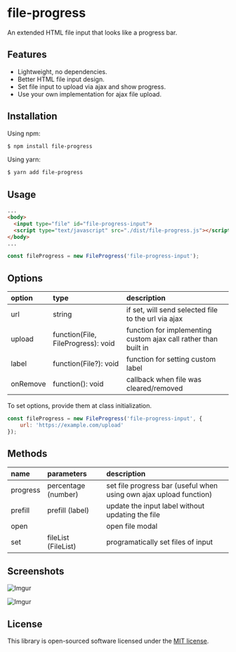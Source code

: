 # file-progress

An extended HTML file input that looks like a progress bar.

## Features

- Lightweight, no dependencies.
- Better HTML file input design.
- Set file input to upload via ajax and show progress.
- Use your own implementation for ajax file upload.

## Installation

Using npm:

```bash
$ npm install file-progress
```

Using yarn:

```bash
$ yarn add file-progress
```

## Usage
```html
...
<body>
  <input type="file" id="file-progress-input">
  <script type="text/javascript" src="./dist/file-progress.js"></script>
</body>
...
```
```javascript
const fileProgress = new FileProgress('file-progress-input');
```

## Options

| option   | type                               | description                                                     |
| :------- | :--------------------------------- | :-------------------------------------------------------------- |
| url      | string                             | if set, will send selected file to the url via ajax             |
| upload   | function(File, FileProgress): void | function for implementing custom ajax call rather than built in |
| label    | function(File?): void              | function for setting custom label                               |
| onRemove | function(): void                   | callback when file was cleared/removed                          |

To set options, provide them at class initialization.
```javascript
const fileProgress = new FileProgress('file-progress-input', {
    url: 'https://example.com/upload'
});
```
## Methods

| name     | parameters          | description                                                        |
| :------- | :------------------ | :----------------------------------------------------------------- |
| progress | percentage (number) | set file progress bar (useful when using own ajax upload function) |
| prefill  | prefill (label)     | update the input label without updating the file                   |
| open     |                     | open file modal                                                    |
| set      | fileList (FileList) | programatically set files of input                                 |

## Screenshots

![Imgur](https://i.imgur.com/1MdowPf.jpg?cache_reload_count=1)

![Imgur](https://i.imgur.com/tL7jmxv.jpg)

## License
This library is open-sourced software licensed under the [MIT license](http://opensource.org/licenses/MIT).
